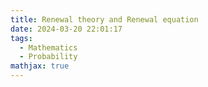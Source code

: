 ```yaml
---
title: Renewal theory and Renewal equation
date: 2024-03-20 22:01:17
tags:
  - Mathematics
  - Probability
mathjax: true
---
```

